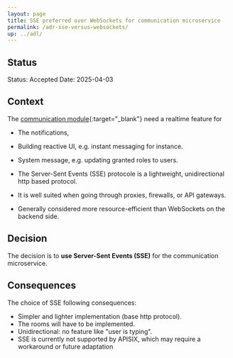 ```yaml
---
layout: page
title: SSE preferred over WebSockets for communication microservice
permalink: /adr-sse-versus-websockets/
up: ../adl/
---
```



## Status

Status: Accepted
Date: 2025-04-03

## Context

The [communication module](../arch-soft-specif-communication){:target="_blank"} need a realtime feature for 
- The notifications,
- Building reactive UI, e.g. instant messaging for instance.
- System message, e.g. updating granted roles to users.


- The Server-Sent Events (SSE) protocole is a lightweight, unidirectional http based protocol. 
- It is well suited when going through proxies, firewalls, or API gateways.
- Generally considered more resource-efficient than WebSockets on the backend side.

## Decision

The decision is to **use Server-Sent Events (SSE)** for the communication microservice.


## Consequences

The choice of SSE following consequences:
- Simpler and lighter implementation (base http protocol).
- The rooms will have to be implemented.
- Unidirectional: no feature like "user is typing".
- SSE is currently not supported by APISIX, which may require a workaround or future adaptation



